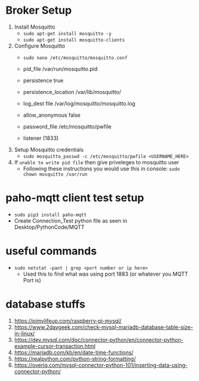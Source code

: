 # Broker Setup
1. Install Mosquitto 
    - `sudo apt-get install mosquitto -y`
    - `sudo apt-get install mosquitto-clients`
2. Configure Mosquitto
    - `sudo nano /etc/mosquitto/mosquitto.conf`

    - pid_file /var/run/mosquitto.pid
    - persistence true
    - persistence_location /var/lib/mosquitto/

    - log_dest file /var/log/mosquitto/mosquitto.log

    - allow_anonymous false
    - password_file /etc/mosquitto/pwfile
    - listener <MQTT Port> (1833)
3. Setup Mosquitto credentials
    - `sudo mosquitto_passwd -c /etc/mosquitto/pwfile <USERNAME_HERE>`
4. If `unable to write pid file` then give priveleges to mosquitto user
    - Following these instructions you would use this in console: `sudo chown mosquitto /var/run`

# paho-mqtt client test setup
- `sudo pip3 install paho-mqtt`
- Create Connection_Test python file as seen in Desktop/PythonCode/MQTT 


# useful commands
- `sudo netstat -pant | grep <port number or ip here>`
    - Used this to find what was using port 1883 (or whatever you MQTT Port is)


# database stuffs
1. https://pimylifeup.com/raspberry-pi-mysql/
2. https://www.2daygeek.com/check-mysql-mariadb-database-table-size-in-linux/
3. https://dev.mysql.com/doc/connector-python/en/connector-python-example-cursor-transaction.html
4. https://mariadb.com/kb/en/date-time-functions/
5. https://realpython.com/python-string-formatting/
6. https://overiq.com/mysql-connector-python-101/inserting-data-using-connector-python/